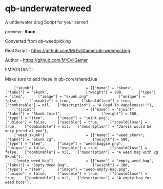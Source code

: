 # qb-underwaterweed

A underwater drug Script for your server!

preview : **Soon**

Converted from qb-weedpicking

Real Script - https://github.com/MrEvilGamer/qb-weedpicking

Author - https://github.com/MrEvilGamer

!IMPORTANT!

Make sure to add these in qb-core/shared.lua

```
	["skunk"]                        = {["name"] = "skunk",                      	["label"] = "Skunk",                 ["weight"] = 200,       ["type"] = "item",      ["image"] = "skunk.png",             ["unique"] = false,     ["useable"] = true,     ["shouldClose"] = true,    ["combinable"] = nil,   ["description"] = "A Road To Happieness!!"},
	["sjoint"] 						 = {["name"] = "sjoint", 			  	  		["label"] = "Skunk Joint", 					["weight"] = 500, 		["type"] = "item", 		["image"] = "joint.png", 				["unique"] = false, 	["useable"] = true, 	["shouldClose"] = true,    ["combinable"] = nil,   ["description"] = "Jarvis would be very proud at you"},
	["weed_skunk"] 				  	 = {["name"] = "weed_skunk", 			 		["label"] = "Skunk 2g", 				["weight"] = 500, 		["type"] = "item", 		["image"] = "weed-baggie.png", 			["unique"] = false, 	["useable"] = true, 	["shouldClose"] = false,   ["combinable"] = nil,   ["description"] = "A weed bag with 2g Skunk"},
	["empty_weed_bag"] 				 = {["name"] = "empty_weed_bag", 			    ["label"] = "Empty Weed Bag", 			["weight"] = 200, 		["type"] = "item", 		["image"] = "weed-empty-bag.png", 		["unique"] = false, 	["useable"] = true, 	["shouldClose"] = true,	   ["combinable"] = nil,   ["description"] = "A empty bag for weed buds"},

```

